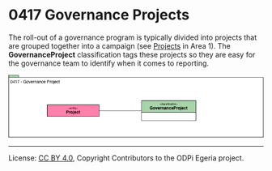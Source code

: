 <!-- SPDX-License-Identifier: CC-BY-4.0 -->
<!-- Copyright Contributors to the ODPi Egeria project. -->

# 0417 Governance Projects

The roll-out of a governance program is typically divided into projects that are grouped together into a campaign
(see [Projects](0130-Projects.md) in Area 1).
The **GovernanceProject** classification tags these projects
so they are easy for the governance team to identify when it comes
to reporting.

![UML](0417-Governance-Projects.png)


----
License: [CC BY 4.0](https://creativecommons.org/licenses/by/4.0/),
Copyright Contributors to the ODPi Egeria project.
